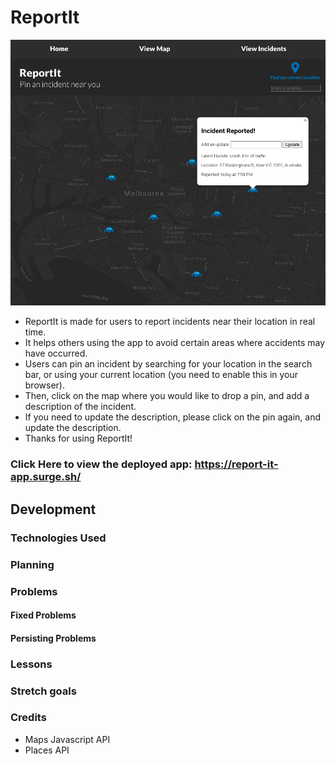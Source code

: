 # ReportIt

![report it](/app-img.png)

- ReportIt is made for users to report incidents near their location in real time.
- It helps others using the app to avoid certain areas where accidents may have occurred.
- Users can pin an incident by searching for your location in the search bar, or using your current location (you need to enable this in your browser).
- Then, click on the map where you would like to drop a pin, and add a description of the incident.
- If you need to update the description, please click on the pin again, and update the description.
- Thanks for using ReportIt!

### Click Here to view the deployed app: https://report-it-app.surge.sh/

## Development 

### Technologies Used 

### Planning 

### Problems 

#### Fixed Problems 

#### Persisting Problems 

### Lessons 

### Stretch goals 

### Credits

- Maps Javascript API 
- Places API 